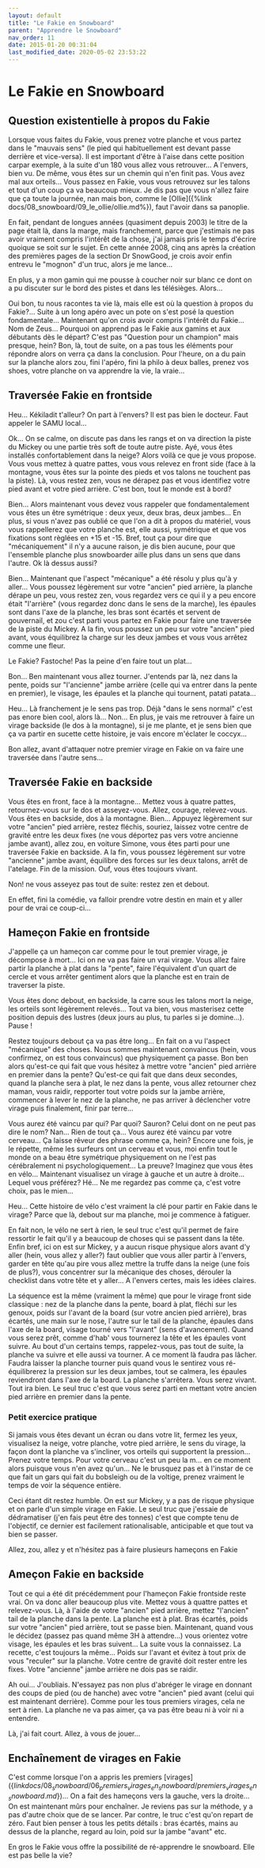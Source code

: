 ```yaml
---
layout: default
title: "Le Fakie en Snowboard"
parent: "Apprendre le Snowboard"
nav_order: 11
date: 2015-01-20 00:31:04
last_modified_date: 2020-05-02 23:53:22
---
```



# Le Fakie en Snowboard

## Question existentielle à propos du Fakie

Lorsque vous faites du Fakie, vous prenez votre planche et vous partez dans le "mauvais sens" (le pied qui habituellement est devant passe derrière et vice-versa). Il est important d'être à l'aise dans cette position carpar exemple, à la suite d'un 180 vous allez vous retrouver... A l'envers, bien vu. De même, vous êtes sur un chemin qui n'en finit pas. Vous avez mal aux orteils... Vous passez en Fakie, vous vous retrouvez sur les talons et tout d'un coup ça va beaucoup mieux. Je dis pas que vous n'allez faire que ça toute la journée, nan mais bon, comme le [Ollie]({%link docs/08_snowboard/09_le_ollie/ollie.md%}), faut l'avoir dans sa panoplie.

En fait, pendant de longues années (quasiment depuis 2003) le titre de la page était là, dans la marge, mais franchement, parce que j'estimais ne pas avoir vraiment compris l'intérêt de la chose, j'ai jamais pris le temps d'écrire quoique se soit sur le sujet. En cette année 2008, cinq ans après la création des premières pages de la section Dr SnowGood, je crois avoir enfin entrevu le "mognon" d'un truc, alors je me lance...

En plus, y a mon gamin qui me pousse à coucher noir sur blanc ce dont on a pu discuter sur le bord des pistes et dans les télésièges. Alors...

Oui bon, tu nous racontes ta vie là, mais elle est où la question à propos du Fakie?... Suite à un long apéro avec un pote on s'est posé la question fondamentale... Maintenant qu'on crois avoir compris l'intérêt du Fakie... Nom de Zeus... Pourquoi on apprend pas le Fakie aux gamins et aux débutants dès le départ? C'est pas "Question pour un champion" mais presque, hein? Bon, là, tout de suite, on a pas tous les éléments pour répondre alors on verra ça dans la conclusion. Pour l'heure, on a du pain sur la planche alors zou, fini l'apéro, fini la philo à deux balles, prenez vos shoes, votre planche on va apprendre la vie, la vraie...

## Traversée Fakie en frontside

Heu... Kékiladit t'alleur? On part à l'envers? Il est pas bien le docteur. Faut appeler le SAMU local...

Ok... On se calme, on discute pas dans les rangs et on va direction la piste du Mickey ou une partie très soft de toute autre piste. Ayé, vous êtes installés confortablement dans la neige? Alors voilà ce que je vous propose. Vous vous mettez à quatre pattes, vous vous relevez en front side (face à la montagne, vous êtes sur la pointe des pieds et vos talons ne touchent pas la piste). Là, vous restez zen, vous ne dérapez pas et vous identifiez votre pied avant et votre pied arrière. C'est bon, tout le monde est à bord?

Bien... Alors maintenant vous devez vous rappeler que fondamentalement vous êtes un être symétrique : deux yeux, deux bras, deux jambes... En plus, si vous n'avez pas oublié ce que l'on a dit à propos du matériel, vous vous rappellerez que votre planche est, elle aussi, symétrique et que vos fixations sont règlées en +15 et -15. Bref, tout ça pour dire que "mécaniquement" il n'y a aucune raison, je dis bien aucune, pour que l'ensemble planche plus snowboarder aille plus dans un sens que dans l'autre. Ok là dessus aussi?

Bien... Maintenant que l'aspect "mécanique" a été résolu y plus qu'à y aller... Vous poussez légèrement sur votre "ancien" pied arrière, la planche dérape un peu, vous restez zen, vous regardez vers ce qui il y a peu encore était "l'arrière" (vous regardez donc dans le sens de la marche), les épaules sont dans l'axe de la planche, les bras sont écartés et servent de gouvernail, et zou c'est parti vous partez en Fakie pour faire une traversée de la piste du Mickey. A la fin, vous poussez un peu sur votre "ancien" pied avant, vous équilibrez la charge sur les deux jambes et vous vous arrêtez comme une fleur.

Le Fakie? Fastoche! Pas la peine d'en faire tout un plat...

Bon... Ben maintenant vous allez tourner. J'entends par là, nez dans la pente, poids sur "l'ancienne" jambe arrière (celle qui va entrer dans la pente en premier), le visage, les épaules et la planche qui tournent, patati patata...

Heu... Là franchement je le sens pas trop. Déjà "dans le sens normal" c'est pas enore bien cool, alors là... Non... En plus, je vais me retrouver à faire un virage backside (le dos à la montagne), si je me plante, et je sens bien que ça va partir en sucette cette histoire, je vais encore m'éclater le coccyx...

Bon allez, avant d'attaquer notre premier virage en Fakie on va faire une traversée dans l'autre sens...

## Traversée Fakie en backside

Vous êtes en front, face à la montagne... Mettez vous à quatre pattes, retournez-vous sur le dos et asseyez-vous. Allez, courage, relevez-vous. Vous êtes en backside, dos à la montagne. Bien... Appuyez lègèrement sur votre "ancien" pied arrière, restez fléchis, souriez, laissez votre centre de gravité entre les deux fixes (ne vous déportez pas vers votre ancienne jambe avant), allez zou, en voiture Simone, vous êtes parti pour une traversée Fakie en backside. A la fin, vous poussez légèrement sur votre "ancienne" jambe avant, équilibre des forces sur les deux talons, arrêt de l'atelage. Fin de la mission. Ouf, vous êtes toujours vivant.

Non! ne vous asseyez pas tout de suite: restez zen et debout.

En effet, fini la comédie, va falloir prendre votre destin en main et y aller pour de vrai ce coup-ci...

## Hameçon Fakie en frontside

J'appelle ça un hameçon car comme pour le tout premier virage, je décompose à mort... Ici on ne va pas faire un vrai virage. Vous allez faire partir la planche à plat dans la "pente", faire l'équivalent d'un quart de cercle et vous arrêter gentiment alors que la planche est en train de traverser la piste.

Vous êtes donc debout, en backside, la carre sous les talons mort la neige, les orteils sont légèrement relevés... Tout va bien, vous masterisez cette position depuis des lustres (deux jours au plus, tu parles si je domine...). Pause !

Restez toujours debout ça va pas être long... En fait on a vu l'aspect "mécanique" des choses. Nous sommes maintenant convaincus (hein, vous confirmez, on est tous convaincus) que physiquement ça passe. Bon ben alors qu'est-ce qui fait que vous hésitez à mettre votre "ancien" pied arrière en premier dans la pente? Qu'est-ce qui fait que dans deux secondes, quand la planche sera à plat, le nez dans la pente, vous allez retourner chez maman, vous raidir, repporter tout votre poids sur la jambe arrière, commencer à lever le nez de la planche, ne pas arriver à déclencher votre virage puis finalement, finir par terre...

Vous aurez été vaincu par qui? Par quoi? Sauron? Celui dont on ne peut pas dire le nom? Nan... Rien de tout ça... Vous aurez été vaincu par votre cerveau... Ça laisse rêveur des phrase comme ça, hein? Encore une fois, je le répette, même les surfeurs ont un cerveau et vous, moi enfin tout le monde on a beau être symétrique physiquement on ne l'est pas cérébralement ni psychologiquement... La preuve? Imaginez que vous êtes en vélo... Maintenant visualisez un virage à gauche et un autre à droite... Lequel vous préférez? Hé... Ne me regardez pas comme ça, c'est votre choix, pas le mien...

Heu... Cette histoire de vélo c'est vraiment la clé pour partir en Fakie dans le virage? Parce que là, debout sur ma planche, moi je commence à fatiguer.

En fait non, le vélo ne sert à rien, le seul truc c'est qu'il permet de faire ressortir le fait qu'il y a beaucoup de choses qui se passent dans la tête. Enfin bref, ici on est sur Mickey, y a aucun risque physique alors avant d'y aller (hein, vous allez y aller?) faut oublier que vous aller partir à l'envers, garder en tête qu'au pire vous allez mettre la truffe dans la neige (une fois de plus?), vous concentrer sur la mécanique des choses, dérouler la checklist dans votre tête et y aller... A l'envers certes, mais les idées claires.

La séquence est la même (vraiment la même) que pour le virage front side classique : nez de la planche dans la pente, board à plat, fléchi sur les genoux, poids sur l'avant de la board (sur votre ancien pied arrière), bras écartés, une main sur le nose, l'autre sur le tail de la planche, épaules dans l'axe de la board, visage tourné vers "l'avant" (sens d'avancement). Quand vous serez prêt, comme d'hab' vous tournerez la tête et les épaules vont suivre. Au bout d'un certains temps, rappelez-vous, pas tout de suite, la planche va suivre et elle aussi va tourner. A ce moment là faudra pas lâcher. Faudra laisser la planche tourner puis quand vous le sentirez vous ré-équilibrerez la pression sur les deux jambes, tout se calmera, les épaules reviendront dans l'axe de la board. La planche s'arrêtera. Vous serez vivant. Tout ira bien. Le seul truc c'est que vous serez parti en mettant votre ancien pied arrière en premier dans la pente.

### Petit exercice pratique

Si jamais vous êtes devant un écran ou dans votre lit, fermez les yeux, visualisez la neige, votre planche, votre pied arrière, le sens du virage, la façon dont la planche va s'incliner, vos orteils qui supportent la pression... Prenez votre temps. Pour votre cerveau c'est un peu la m... en ce moment alors puisque vous n'en avez qu'un... Ne le brusquez pas et à l'instar de ce que fait un gars qui fait du bobsleigh ou de la voltige, prenez vraiment le temps de voir la séquence entière.

Ceci étant dit restez humble. On est sur Mickey, y a pas de risque physique et on parle d'un simple virage en Fakie. Le seul truc que j'essaie de dédramatiser (j'en fais peut être des tonnes) c'est que compte tenu de l'objectif, ce dernier est facilement rationalisable, anticipable et que tout va bien se passer.

Allez, zou, allez y et n'hésitez pas à faire plusieurs hameçons en Fakie

## Ameçon Fakie en backside

Tout ce qui a été dit précédemment pour l'hameçon Fakie frontside reste vrai. On va donc aller beaucoup plus vite. Mettez vous à quattre pattes et relevez-vous. Là, à l'aide de votre "ancien" pied arrière, mettez "l'ancien" tail de la planche dans la pente. La planche est à plat. Bras écartés, poids sur votre "ancien" pied arrière, tout se passe bien. Maintenant, quand vous le décidez (passez pas quand même 3H à attendre...) vous orientez votre visage, les épaules et les bras suivent... La suite vous la connaissez. La recette, c'est toujours la même... Poids sur l'avant et évitez à tout prix de vous "reculer" sur la planche. Votre centre de gravité doit rester entre les fixes. Votre "ancienne" jambe arrière ne dois pas se raidir.

Ah oui... J'oubliais. N'essayez pas non plus d'abréger le virage en donnant des coups de pied (ou de hanche) avec votre "ancien" pied avant (celui qui est maintenant derrière). Comme pour les tous premiers virages, cela ne sert à rien. La planche ne va pas aimer, ça va pas être beau ni à voir ni a entendre.

Là, j'ai fait court. Allez, à vous de jouer...

## Enchaînement de virages en Fakie

C'est comme lorsque l'on a appris les premiers [virages]({$link docs/08_snowboard/06_premiers_virages_en_snowboard/premiers_virages_en_snowboard.md$})... On a fait des hameçons vers la gauche, vers la droite... On est maintenant mûrs pour enchaîner. Je reviens pas sur la méthode, y a pas d'autre choix que de se lancer. Par contre, le truc c'est qu'on repart de zéro. Faut bien penser à tous les petits détails : bras écartés, mains au dessus de la planche, regard au loin, poid sur la jambe "avant" etc.

En gros le Fakie vous offre la possibilité de ré-apprendre le snowboard. Elle est pas belle la vie?

